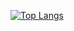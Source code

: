 


[![Top Langs](https://github-readme-stats.vercel.app/api/top-langs/?username=matheusbonjour)](https://github.com/anuraghazra/github-readme-stats)
